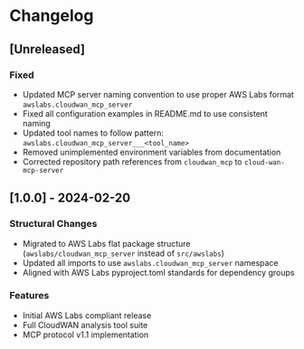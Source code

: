 # Changelog

## [Unreleased]
### Fixed
- Updated MCP server naming convention to use proper AWS Labs format `awslabs.cloudwan_mcp_server`
- Fixed all configuration examples in README.md to use consistent naming
- Updated tool names to follow pattern: `awslabs.cloudwan_mcp_server___<tool_name>`
- Removed unimplemented environment variables from documentation
- Corrected repository path references from `cloudwan_mcp` to `cloud-wan-mcp-server`

## [1.0.0] - 2024-02-20
### Structural Changes
- Migrated to AWS Labs flat package structure (`awslabs/cloudwan_mcp_server` instead of `src/awslabs`)
- Updated all imports to use `awslabs.cloudwan_mcp_server` namespace
- Aligned with AWS Labs pyproject.toml standards for dependency groups

### Features
- Initial AWS Labs compliant release
- Full CloudWAN analysis tool suite
- MCP protocol v1.1 implementation